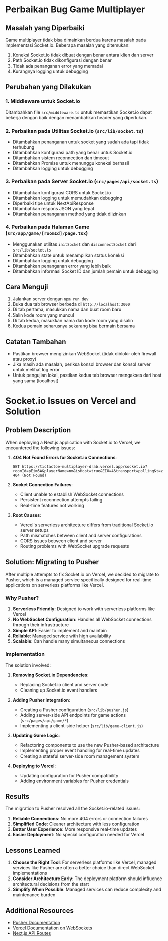 # Perbaikan Bug Game Multiplayer

## Masalah yang Diperbaiki

Game multiplayer tidak bisa dimainkan berdua karena masalah pada implementasi Socket.io. Beberapa masalah yang ditemukan:

1. Koneksi Socket.io tidak dibuat dengan benar antara klien dan server
2. Path Socket.io tidak dikonfigurasi dengan benar
3. Tidak ada penanganan error yang memadai
4. Kurangnya logging untuk debugging

## Perubahan yang Dilakukan

### 1. Middleware untuk Socket.io

Ditambahkan file `src/middleware.ts` untuk memastikan Socket.io dapat bekerja dengan baik dengan menambahkan header yang diperlukan.

### 2. Perbaikan pada Utilitas Socket.io (`src/lib/socket.ts`)

- Ditambahkan penanganan untuk socket yang sudah ada tapi tidak terhubung
- Ditambahkan konfigurasi path yang benar untuk Socket.io
- Ditambahkan sistem reconnection dan timeout
- Ditambahkan Promise untuk menunggu koneksi berhasil
- Ditambahkan logging untuk debugging

### 3. Perbaikan pada Server Socket.io (`src/pages/api/socket.ts`)

- Ditambahkan konfigurasi CORS untuk Socket.io
- Ditambahkan logging untuk memudahkan debugging
- Diperbaiki tipe untuk NextApiResponse
- Ditambahkan respons JSON yang tepat
- Ditambahkan penanganan method yang tidak diizinkan

### 4. Perbaikan pada Halaman Game (`src/app/game/[roomId]/page.tsx`)

- Menggunakan utilitas `initSocket` dan `disconnectSocket` dari `src/lib/socket.ts`
- Ditambahkan state untuk menampilkan status koneksi
- Ditambahkan logging untuk debugging
- Ditambahkan penanganan error yang lebih baik
- Ditambahkan informasi Socket ID dan jumlah pemain untuk debugging

## Cara Menguji

1. Jalankan server dengan `npm run dev`
2. Buka dua tab browser berbeda di `http://localhost:3000`
3. Di tab pertama, masukkan nama dan buat room baru
4. Salin kode room yang muncul
5. Di tab kedua, masukkan nama dan kode room yang disalin
6. Kedua pemain seharusnya sekarang bisa bermain bersama

## Catatan Tambahan

- Pastikan browser mengizinkan WebSocket (tidak diblokir oleh firewall atau proxy)
- Jika masih ada masalah, periksa konsol browser dan konsol server untuk melihat log error
- Untuk pengujian lokal, pastikan kedua tab browser mengakses dari host yang sama (localhost)

# Socket.io Issues on Vercel and Solution

## Problem Description

When deploying a Next.js application with Socket.io to Vercel, we encountered the following issues:

1. **404 Not Found Errors for Socket.io Connections**:
   ```
   GET https://tictactoe-multiplayer-drab.vercel.app/socket.io?roomId=pEim5A&playerName=nm&isHost=true&EIO=4&transport=polling&t=z42r34uy 404 (Not Found)
   ```

2. **Socket Connection Failures**: 
   - Client unable to establish WebSocket connections
   - Persistent reconnection attempts failing
   - Real-time features not working

3. **Root Causes**:
   - Vercel's serverless architecture differs from traditional Socket.io server setups
   - Path mismatches between client and server configurations
   - CORS issues between client and server
   - Routing problems with WebSocket upgrade requests

## Solution: Migrating to Pusher

After multiple attempts to fix Socket.io on Vercel, we decided to migrate to Pusher, which is a managed service specifically designed for real-time applications on serverless platforms like Vercel.

### Why Pusher?

1. **Serverless Friendly**: Designed to work with serverless platforms like Vercel
2. **No WebSocket Configuration**: Handles all WebSocket connections through their infrastructure
3. **Simple API**: Easier to implement and maintain
4. **Reliable**: Managed service with high availability
5. **Scalable**: Can handle many simultaneous connections

### Implementation

The solution involved:

1. **Removing Socket.io Dependencies**:
   - Replacing Socket.io client and server code
   - Cleaning up Socket.io event handlers

2. **Adding Pusher Integration**:
   - Creating a Pusher configuration (`src/lib/pusher.js`)
   - Adding server-side API endpoints for game actions (`src/pages/api/game/*`)
   - Implementing a client-side helper (`src/lib/game-client.js`)

3. **Updating Game Logic**:
   - Refactoring components to use the new Pusher-based architecture
   - Implementing proper event handling for real-time updates
   - Creating a stateful server-side room management system

4. **Deploying to Vercel**:
   - Updating configuration for Pusher compatibility
   - Adding environment variables for Pusher credentials

## Results

The migration to Pusher resolved all the Socket.io-related issues:

1. **Reliable Connections**: No more 404 errors or connection failures
2. **Simplified Code**: Cleaner architecture with less configuration
3. **Better User Experience**: More responsive real-time updates
4. **Easier Deployment**: No special configuration needed for Vercel

## Lessons Learned

1. **Choose the Right Tool**: For serverless platforms like Vercel, managed services like Pusher are often a better choice than direct WebSocket implementations
2. **Consider Architecture Early**: The deployment platform should influence architectural decisions from the start
3. **Simplify When Possible**: Managed services can reduce complexity and maintenance burden

## Additional Resources

- [Pusher Documentation](https://pusher.com/docs)
- [Vercel Documentation on WebSockets](https://vercel.com/guides/using-pusher-with-vercel)
- [Next.js API Routes](https://nextjs.org/docs/api-routes/introduction) 